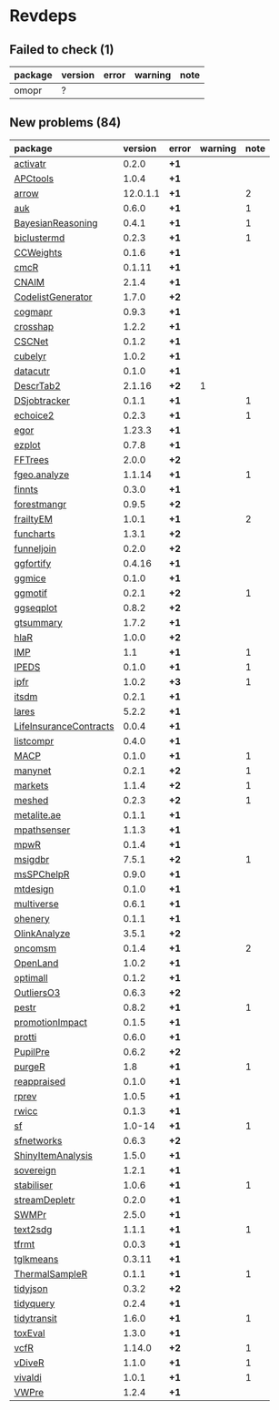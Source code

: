 # Revdeps

## Failed to check (1)

|package |version |error |warning |note |
|:-------|:-------|:-----|:-------|:----|
|omopr   |?       |      |        |     |

## New problems (84)

|package                |version  |error  |warning |note |
|:----------------------|:--------|:------|:-------|:----|
|[activatr](problems.md#activatr)|0.2.0    |__+1__ |        |     |
|[APCtools](problems.md#apctools)|1.0.4    |__+1__ |        |     |
|[arrow](problems.md#arrow)|12.0.1.1 |__+1__ |        |2    |
|[auk](problems.md#auk) |0.6.0    |__+1__ |        |1    |
|[BayesianReasoning](problems.md#bayesianreasoning)|0.4.1    |__+1__ |        |1    |
|[biclustermd](problems.md#biclustermd)|0.2.3    |__+1__ |        |1    |
|[CCWeights](problems.md#ccweights)|0.1.6    |__+1__ |        |     |
|[cmcR](problems.md#cmcr)|0.1.11   |__+1__ |        |     |
|[CNAIM](problems.md#cnaim)|2.1.4    |__+1__ |        |     |
|[CodelistGenerator](problems.md#codelistgenerator)|1.7.0    |__+2__ |        |     |
|[cogmapr](problems.md#cogmapr)|0.9.3    |__+1__ |        |     |
|[crosshap](problems.md#crosshap)|1.2.2    |__+1__ |        |     |
|[CSCNet](problems.md#cscnet)|0.1.2    |__+1__ |        |     |
|[cubelyr](problems.md#cubelyr)|1.0.2    |__+1__ |        |     |
|[datacutr](problems.md#datacutr)|0.1.0    |__+1__ |        |     |
|[DescrTab2](problems.md#descrtab2)|2.1.16   |__+2__ |1       |     |
|[DSjobtracker](problems.md#dsjobtracker)|0.1.1    |__+1__ |        |1    |
|[echoice2](problems.md#echoice2)|0.2.3    |__+1__ |        |1    |
|[egor](problems.md#egor)|1.23.3   |__+1__ |        |     |
|[ezplot](problems.md#ezplot)|0.7.8    |__+1__ |        |     |
|[FFTrees](problems.md#fftrees)|2.0.0    |__+2__ |        |     |
|[fgeo.analyze](problems.md#fgeoanalyze)|1.1.14   |__+1__ |        |1    |
|[finnts](problems.md#finnts)|0.3.0    |__+1__ |        |     |
|[forestmangr](problems.md#forestmangr)|0.9.5    |__+2__ |        |     |
|[frailtyEM](problems.md#frailtyem)|1.0.1    |__+1__ |        |2    |
|[funcharts](problems.md#funcharts)|1.3.1    |__+2__ |        |     |
|[funneljoin](problems.md#funneljoin)|0.2.0    |__+2__ |        |     |
|[ggfortify](problems.md#ggfortify)|0.4.16   |__+1__ |        |     |
|[ggmice](problems.md#ggmice)|0.1.0    |__+1__ |        |     |
|[ggmotif](problems.md#ggmotif)|0.2.1    |__+2__ |        |1    |
|[ggseqplot](problems.md#ggseqplot)|0.8.2    |__+2__ |        |     |
|[gtsummary](problems.md#gtsummary)|1.7.2    |__+1__ |        |     |
|[hlaR](problems.md#hlar)|1.0.0    |__+2__ |        |     |
|[IMP](problems.md#imp) |1.1      |__+1__ |        |1    |
|[IPEDS](problems.md#ipeds)|0.1.0    |__+1__ |        |1    |
|[ipfr](problems.md#ipfr)|1.0.2    |__+3__ |        |1    |
|[itsdm](problems.md#itsdm)|0.2.1    |__+1__ |        |     |
|[lares](problems.md#lares)|5.2.2    |__+1__ |        |     |
|[LifeInsuranceContracts](problems.md#lifeinsurancecontracts)|0.0.4    |__+1__ |        |     |
|[listcompr](problems.md#listcompr)|0.4.0    |__+1__ |        |     |
|[MACP](problems.md#macp)|0.1.0    |__+1__ |        |1    |
|[manynet](problems.md#manynet)|0.2.1    |__+2__ |        |1    |
|[markets](problems.md#markets)|1.1.4    |__+2__ |        |1    |
|[meshed](problems.md#meshed)|0.2.3    |__+2__ |        |1    |
|[metalite.ae](problems.md#metaliteae)|0.1.1    |__+1__ |        |     |
|[mpathsenser](problems.md#mpathsenser)|1.1.3    |__+1__ |        |     |
|[mpwR](problems.md#mpwr)|0.1.4    |__+1__ |        |     |
|[msigdbr](problems.md#msigdbr)|7.5.1    |__+2__ |        |1    |
|[msSPChelpR](problems.md#msspchelpr)|0.9.0    |__+1__ |        |     |
|[mtdesign](problems.md#mtdesign)|0.1.0    |__+1__ |        |     |
|[multiverse](problems.md#multiverse)|0.6.1    |__+1__ |        |     |
|[ohenery](problems.md#ohenery)|0.1.1    |__+1__ |        |     |
|[OlinkAnalyze](problems.md#olinkanalyze)|3.5.1    |__+2__ |        |     |
|[oncomsm](problems.md#oncomsm)|0.1.4    |__+1__ |        |2    |
|[OpenLand](problems.md#openland)|1.0.2    |__+1__ |        |     |
|[optimall](problems.md#optimall)|0.1.2    |__+1__ |        |     |
|[OutliersO3](problems.md#outlierso3)|0.6.3    |__+2__ |        |     |
|[pestr](problems.md#pestr)|0.8.2    |__+1__ |        |1    |
|[promotionImpact](problems.md#promotionimpact)|0.1.5    |__+1__ |        |     |
|[protti](problems.md#protti)|0.6.0    |__+1__ |        |     |
|[PupilPre](problems.md#pupilpre)|0.6.2    |__+2__ |        |     |
|[purgeR](problems.md#purger)|1.8      |__+1__ |        |1    |
|[reappraised](problems.md#reappraised)|0.1.0    |__+1__ |        |     |
|[rprev](problems.md#rprev)|1.0.5    |__+1__ |        |     |
|[rwicc](problems.md#rwicc)|0.1.3    |__+1__ |        |     |
|[sf](problems.md#sf)   |1.0-14   |__+1__ |        |1    |
|[sfnetworks](problems.md#sfnetworks)|0.6.3    |__+2__ |        |     |
|[ShinyItemAnalysis](problems.md#shinyitemanalysis)|1.5.0    |__+1__ |        |     |
|[sovereign](problems.md#sovereign)|1.2.1    |__+1__ |        |     |
|[stabiliser](problems.md#stabiliser)|1.0.6    |__+1__ |        |1    |
|[streamDepletr](problems.md#streamdepletr)|0.2.0    |__+1__ |        |     |
|[SWMPr](problems.md#swmpr)|2.5.0    |__+1__ |        |     |
|[text2sdg](problems.md#text2sdg)|1.1.1    |__+1__ |        |1    |
|[tfrmt](problems.md#tfrmt)|0.0.3    |__+1__ |        |     |
|[tglkmeans](problems.md#tglkmeans)|0.3.11   |__+1__ |        |     |
|[ThermalSampleR](problems.md#thermalsampler)|0.1.1    |__+1__ |        |1    |
|[tidyjson](problems.md#tidyjson)|0.3.2    |__+2__ |        |     |
|[tidyquery](problems.md#tidyquery)|0.2.4    |__+1__ |        |     |
|[tidytransit](problems.md#tidytransit)|1.6.0    |__+1__ |        |1    |
|[toxEval](problems.md#toxeval)|1.3.0    |__+1__ |        |     |
|[vcfR](problems.md#vcfr)|1.14.0   |__+2__ |        |1    |
|[vDiveR](problems.md#vdiver)|1.1.0    |__+1__ |        |1    |
|[vivaldi](problems.md#vivaldi)|1.0.1    |__+1__ |        |1    |
|[VWPre](problems.md#vwpre)|1.2.4    |__+1__ |        |     |

